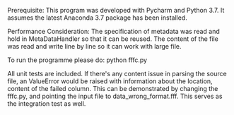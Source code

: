 Prerequisite:
This program was developed with Pycharm and Python 3.7. It assumes the latest Anaconda 3.7 package has been installed.

Performance Consideration:
The specification of metadata was read and hold in MetaDataHandler so that it can be reused.
The content of the file was read and write line by line so it can work with large file.

To run the programme please do:
    python fffc.py
    
All unit tests are included. If there's any content issue in parsing the source file, an ValueError would be raised with
 information about the location, content of the failed column. This can be demonstrated by changing the fffc.py, and 
 pointing the input file to data_wrong_format.fff. This serves as the integration test as well.  
